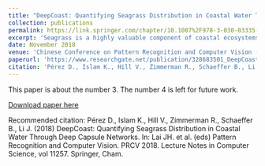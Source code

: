 ```yaml
---
title: "DeepCoast: Quantifying Seagrass Distribution in Coastal Water Through Deep Capsule Networks"
collection: publications
permalink: https://link.springer.com/chapter/10.1007%2F978-3-030-03335-4_35
excerpt: 'Seagrass is a highly valuable component of coastal ecosystems ecologically and economically, yet reliable mapping of seagrass density is not available due to the high cost of data processing and spatial mapping. This paper presents a deep learning approach for quantification of leaf area index (LAI) levels of seagrass in coastal water using high resolution multispectral satellite images. Specifically, a deep capsule network (DCN) is developed for simultaneous classification and quantification of seagrass based on the multispectral images. The DCN is jointly optimized for classification and regression, and is capable of performing end-to-end seagrass quantification. We separately validated the proposed method on three images taken in Florida coastal area and achieved better results with DCN when compared against a deep convolutional neural network (CNN) model and a linear regression model. In addition, transfer learning strategies are developed to transfer knowledge in a DCN trained at one location for seagrass quantification to different locations with minimum field observations, which saves a significant amount of time and resources in the mapping of seagrass LAI. Our experimental results show that the developed capsule network achieved superb performances in few-shot transfer learning as compared to direct linear regression and traditional CNN models..'
date: November 2018
venue: 'Chinese Conference on Pattern Recognition and Computer Vision (PRCV)'
paperurl: 'https://www.researchgate.net/publication/328683501_DeepCoast_Quantifying_Seagrass_Distribution_in_Coastal_Water_Through_Deep_Capsule_Networks_First_Chinese_Conference_PRCV_2018_Guangzhou_China_November_23-26_2018_Proceedings_Part_II'
citation: 'Pérez D., Islam K., Hill V., Zimmerman R., Schaeffer B., Li J. (2018) DeepCoast: Quantifying Seagrass Distribution in Coastal Water Through Deep Capsule Networks. In: Lai JH. et al. (eds) Pattern Recognition and Computer Vision. PRCV 2018. Lecture Notes in Computer Science, vol 11257. Springer, Cham.'
---
```

This paper is about the number 3. The number 4 is left for future work.

[Download paper here](https://www.researchgate.net/publication/328683501_DeepCoast_Quantifying_Seagrass_Distribution_in_Coastal_Water_Through_Deep_Capsule_Networks_First_Chinese_Conference_PRCV_2018_Guangzhou_China_November_23-26_2018_Proceedings_Part_II)

Recommended citation: Pérez D., Islam K., Hill V., Zimmerman R., Schaeffer B., Li J. (2018) DeepCoast: Quantifying Seagrass Distribution in Coastal Water Through Deep Capsule Networks. In: Lai JH. et al. (eds) Pattern Recognition and Computer Vision. PRCV 2018. Lecture Notes in Computer Science, vol 11257. Springer, Cham.
